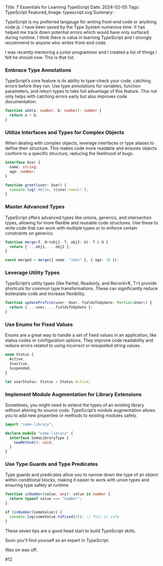 Title: 7 Essentials for Learning TypeScript
Date: 2024-02-05
Tags: TypeScript
Featured_Image: typescript.svg
Summary: 



TypeScript is my preferred langauge for writing front-end code or anything node.js. I have been saved by the Type System numerous time. It has helped me track down potential errors which would have only surfaced during runtime. I think there is value in learning TypeScript and I strongly recommend to anyone who writes front-end code.

I was recently mentoring a junior programmer and I created a list of things I felt he should now. This is that list.

### Embrace Type Annotations

TypeScript’s core feature is its ability to type-check your code, catching errors before they run. Use type annotations for variables, function parameters, and return types to take full advantage of this feature. This not only helps with catching errors early but also improves code documentation.

```typescript
function add(a: number, b: number): number {
  return a + b;
}
```

### Utilize Interfaces and Types for Complex Objects

When dealing with complex objects, leverage interfaces or type aliases to define their structure. This makes code more readable and ensures objects conform to a specific structure, reducing the likelihood of bugs.

```typescript
interface User {
  name: string;
  age: number;
}

function greet(user: User) {
  console.log(`Hello, ${user.name}!`);
}
```

### Master Advanced Types

TypeScript offers advanced types like unions, generics, and intersection types, allowing for more flexible and reusable code structures. Use these to write code that can work with multiple types or to enforce certain constraints on generics.

```typescript
function merge<T, U>(obj1: T, obj2: U): T & U {
  return { ...obj1, ...obj2 };
}

const merged = merge({ name: "John" }, { age: 30 });
```

### Leverage Utility Types

TypeScript’s utility types (like Partial<T>, Readonly<T>, and Record<K, T>) provide shortcuts for common type transformations. These can significantly reduce boilerplate code and increase flexibility.

```typescript
function updateProfile(user: User, fieldsToUpdate: Partial<User>) {
  return { ...user, ...fieldsToUpdate };
}
```

### Use Enums for Fixed Values

Enums are a great way to handle a set of fixed values in an application, like status codes or configuration options. They improve code readability and reduce errors related to using incorrect or misspelled string values.

```typescript
enum Status {
  Active,
  Inactive,
  Suspended,
}

let userStatus: Status = Status.Active;
```

### Implement Module Augmentation for Library Extensions

Sometimes, you might need to extend the types of an existing library without altering its source code. TypeScript’s module augmentation allows you to add new properties or methods to existing modules safely.

```typescript
import "some-library";

declare module "some-library" {
  interface SomeLibraryType {
    newMethod(): void;
  }
}
```

### Use Type Guards and Type Predicates

Type guards and predicates allow you to narrow down the type of an object within conditional blocks, making it easier to work with union types and ensuring type safety at runtime.

```typescript
function isNumber(value: any): value is number {
  return typeof value === "number";
}

if (isNumber(someValue)) {
  console.log(someValue.toFixed(2)); // This is safe
}
```

These seven tips are a good head start to build TypeScript skills.

Soon you'll find yourself as an expert in TypeScript.

Wax on wax off.

#12
